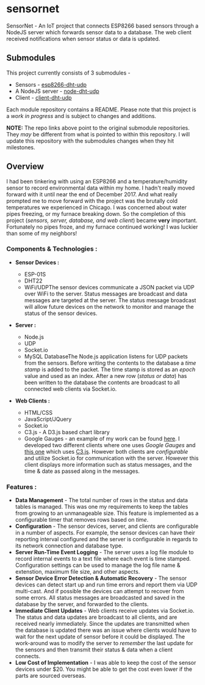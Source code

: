 # sensornet

SensorNet - An IoT project that connects ESP8266 based sensors through a NodeJS server which forwards sensor data to a database. The web client received notifications when sensor status or data is updated.

## Submodules

This project currently consists of 3 submodules - 

* Sensors - [esp8266-dht-udp](<https://github.com/jxmot/esp8266-dht-udp>)
* A NodeJS server - [node-dht-udp](<https://github.com/jxmot/node-dht-udp>)
* Client - [client-dht-udp](<https://github.com/jxmot/client-dht-udp>)

Each module repository contains a README. Please note that this project is a *work in progress* and is subject to changes and additions.

**NOTE:** The repo links above point to the original submodule repositories. They *may* be different from what is pointed to within this repository. I will update this repository with the submodules changes when they hit milestones.

## Overview

I had been tinkering with using an ESP8266 and a temperature/humidity sensor to record environmental data within my home. I hadn't really moved forward with it until near the end of December 2017\. And what really prompted me to move forward with the project was the brutally cold temperatures we experienced in Chicago. I was concerned about water pipes freezing, or my furnace breaking down. So the completion of this project (_sensors, server, database, and web client_) became **very** important. Fortunately no pipes froze, and my furnace continued working! I was luckier than some of my neighbors!

### Components & Technologies :

*   **Sensor Devices :**
    *   ESP-01S
    *   DHT22
    *   WiFi/UDPThe sensor devices communicate a JSON packet via UDP over WiFi to the server. Status messages are broadcast and data messages are targeted at the server. The status message broadcast will allow future devices on the network to monitor and manage the status of the sensor devices.

*   **Server :**
    *   Node.js
    *   UDP
    *   Socket.io
    *   MySQL DatabaseThe Node.js application listens for UDP packets from the sensors. Before writing the contents to the database a _time stamp_ is added to the packet. The time stamp is stored as an _epoch_ value and used as an index. After a new row (_status or data_) has been written to the database the contents are broadcast to all connected web clients via Socket.io.

*   **Web Clients :**
    *   HTML/CSS
    *   JavaScript/JQuery
    *   Socket.io
    *   C3.js - A D3.js based chart library
    *   Google Gauges - an example of my work can be found [here](http://bit.ly/gh-client-dht-udp "A repository on GitHub, opens a new tab."). I developed two different clients where one uses _Google Gauges_ and [this one](<http://webexperiment.info/portfolio/sensornet/>) which uses [C3.js](http://c3js.org/ "C3.js website"). However both clients are _configurable_ and utilize Socket.io for communication with the server. However this client displays more information such as status messages, and the time & date as passed along in the messages.

### Features :

*   **Data Management** - The total number of rows in the status and data tables is managed. This was one my requirements to keep the tables from growing to an unmanageable size. This feature is implemented as a configurable timer that removes rows based on _time_.
*   **Configuration** - The sensor devices, server, and clients are configurable in a number of aspects. For example, the sensor devices can have their reporting interval configured and the server is configurable in regards to its network connection and database type.
*   **Server Run-Time Event Logging** - The server uses a log file module to record internal events to a text file where each event is time stamped. Configuration settings can be used to manage the log file name & extenstion, maximum file size, and other aspects.
*   **Sensor Device Error Detection & Automatic Recovery** - The sensor devices can detect start up and run time errors and report them via UDP multi-cast. And if possible the devices can attempt to recover from some errors. All status messages are broadcasted and saved in the database by the server, and forwarded to the clients.
*   **Immediate Client Updates** - Web clients receive updates via Socket.io. The status and data updates are broadcast to all clients, and are received nearly immediately. Since the updates are transmitted when the database is updated there was an issue where clients would have to wait for the next update of sensor before it could be displayed. The work-around was to modify the server to _remember_ the last update for the sensors and then transmit their status & data when a client connects.
*   **Low Cost of Implementation** - I was able to keep the cost of the sensor devices under $20. You might be able to get the cost even lower if the parts are sourced overseas.




